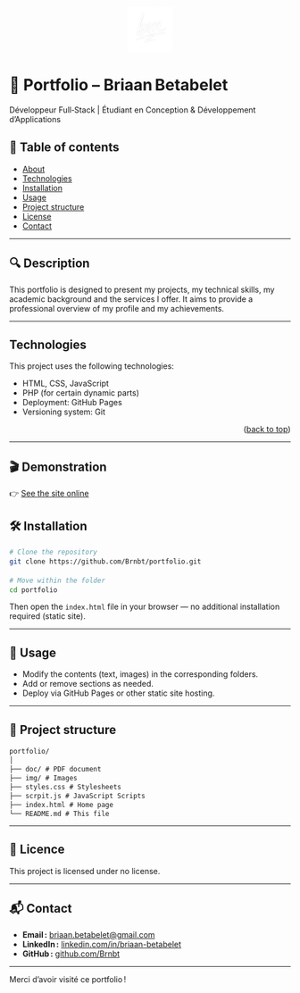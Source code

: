 <div align="center">
    <img src="img/logo.png" alt="Logo" width="80" height="80">
</div>

# 📘 Portfolio – Briaan Betabelet  
Développeur Full‑Stack | Étudiant en Conception & Développement d’Applications

## 🧭 Table of contents
- [About](#description)
- [Technologies](#technologies)
- [Installation](#installation)
- [Usage](#use)
- [Project structure](#project‑structure)
- [License](#license)
- [Contact](#contact)

---

## 🔍 Description 
This portfolio is designed to present my projects, my technical skills, my academic background and the services I offer.
It aims to provide a professional overview of my profile and my achievements.

---

## Technologies  
This project uses the following technologies:
- HTML, CSS, JavaScript
- PHP (for certain dynamic parts)
- Deployment: GitHub Pages
- Versioning system: Git


<p align="right">(<a href="#readme-top">back to top</a>)</p>


---

## 🎬 Demonstration
👉 [See the site online](https://brnbt.github.io/portfolio/)

## 🛠️ Installation
```bash
# Clone the repository
git clone https://github.com/Brnbt/portfolio.git

# Move within the folder
cd portfolio
```

Then open the `index.html` file in your browser — no additional installation required (static site).

---

## 📂 Usage
- Modify the contents (text, images) in the corresponding folders.
- Add or remove sections as needed.
- Deploy via GitHub Pages or other static site hosting.
---

## 📁 Project structure
```
portfolio/
│
├── doc/ # PDF document
├── img/ # Images
├── styles.css # Stylesheets
├── scrpit.js # JavaScript Scripts
├── index.html # Home page
└── README.md # This file
```

---

## 📜 Licence  
This project is licensed under no license.

---

## 📬 Contact  
- **Email :** briaan.betabelet@gmail.com  
- **LinkedIn :** [linkedin.com/in/briaan-betabelet](https://linkedin.com/in/briaan-betabelet)  
- **GitHub :** [github.com/Brnbt](https://github.com/Brnbt)

---

Merci d’avoir visité ce portfolio !
